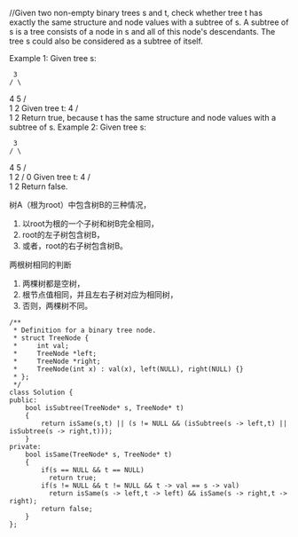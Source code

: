 //Given two non-empty binary trees s and t, check whether tree t has exactly the same structure and node values with a subtree of s. A subtree of s is a tree consists of a node in s and all of this node's descendants. The tree s could also be considered as a subtree of itself.

Example 1:
Given tree s:

     3
    / \
   4   5
  / \
 1   2
Given tree t:
   4 
  / \
 1   2
Return true, because t has the same structure and node values with a subtree of s.
Example 2:
Given tree s:

     3
    / \
   4   5
  / \
 1   2
    /
   0
Given tree t:
   4
  / \
 1   2
Return false.

树A（根为root）中包含树B的三种情况，

1. 以root为根的一个子树和树B完全相同，
2. root的左子树包含树B，
3. 或者，root的右子树包含树B。

两根树相同的判断

1. 两棵树都是空树，
2. 根节点值相同，并且左右子树对应为相同树，
3. 否则，两棵树不同。

```
/**
 * Definition for a binary tree node.
 * struct TreeNode {
 *     int val;
 *     TreeNode *left;
 *     TreeNode *right;
 *     TreeNode(int x) : val(x), left(NULL), right(NULL) {}
 * };
 */
class Solution {
public:
    bool isSubtree(TreeNode* s, TreeNode* t) 
    {  
        return isSame(s,t) || (s != NULL && (isSubtree(s -> left,t) || isSubtree(s -> right,t)));
    }
private:
    bool isSame(TreeNode* s, TreeNode* t)
    {
        if(s == NULL && t == NULL)
          return true;
        if(s != NULL && t != NULL && t -> val == s -> val)
          return isSame(s -> left,t -> left) && isSame(s -> right,t -> right);
        return false;
    }
};
```
